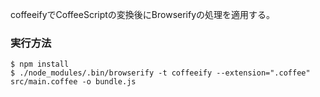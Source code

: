 coffeeifyでCoffeeScriptの変換後にBrowserifyの処理を適用する。

### 実行方法

```
$ npm install
$ ./node_modules/.bin/browserify -t coffeeify --extension=".coffee" src/main.coffee -o bundle.js
```
